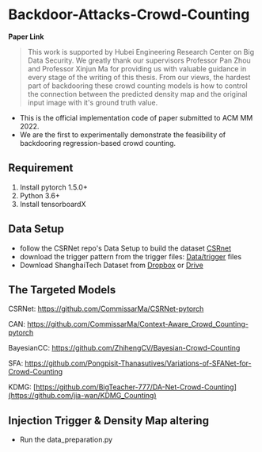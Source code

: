 # Backdoor-Attacks-Crowd-Counting
**Paper Link**

> This work is supported by Hubei Engineering Research Center on Big Data Security. We greatly thank our supervisors Professor Pan Zhou and Professor Xinjun Ma for providing us with valuable guidance in every stage of the writing of this thesis. From our views, the hardest part of backdooring these crowd counting models is how to control the connection between the predicted density map and the original input image with it's ground truth value.

* This is the official implementation code of paper submitted to ACM MM 2022.
* We are the first to experimentally demonstrate the feasibility of backdooring regression-based crowd counting.
##
## Requirement
  1. Install pytorch 1.5.0+
  2. Python 3.6+
  3. Install tensorboardX
##
## Data Setup
  * follow the CSRNet repo's Data Setup to build the dataset [CSRnet](https://github.com/CommissarMa/CSRNet-pytorch)
  * download the trigger pattern from the trigger files: [Data/trigger](https://github.com/CommissarMa/CSRNet-pytorch) files
  * Download ShanghaiTech Dataset from [Dropbox](https://www.dropbox.com/s/fipgjqxl7uj8hd5/ShanghaiTech.zip?dl=0) or [Drive](https://drive.google.com/file/d/16dhJn7k4FWVwByRsQAEpl9lwjuV03jVI/view)
##
## The Targeted Models
  CSRNet: https://github.com/CommissarMa/CSRNet-pytorch

  CAN: https://github.com/CommissarMa/Context-Aware_Crowd_Counting-pytorch

  BayesianCC: https://github.com/ZhihengCV/Bayesian-Crowd-Counting

  SFA: https://github.com/Pongpisit-Thanasutives/Variations-of-SFANet-for-Crowd-Counting

  KDMG: [https://github.com/BigTeacher-777/DA-Net-Crowd-Counting](https://github.com/jia-wan/KDMG_Counting)

##
## Injection Trigger & Density Map altering
  * Run the data_preparation.py
